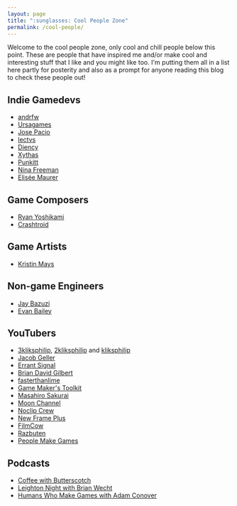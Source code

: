 ```yaml
---
layout: page
title: ":sunglasses: Cool People Zone"
permalink: /cool-people/
---
```


Welcome to the cool people zone, only cool and chill people below this point. These are people that have inspired me and/or make cool and interesting stuff that I like and you might like too. I'm putting them all in a list here partly for posterity and also as a prompt for anyone reading this blog to check these people out!

## Indie Gamedevs

- [andrfw][andrfw]
- [Ursagames][ursagames]
- [Jose Pacio][jose]
- [lectvs][lectvs]
- [Diency][diency]
- [Xythas][sam]
- [Punkitt](https://punkitt.itch.io/)
- [Nina Freeman][nina]
- [Elisée Maurer][elisee]

## Game Composers

- [Ryan Yoshikami][quarkimo]
- [Crashtroid][crashtroid]

## Game Artists
- [Kristin Mays][kristin]


## Non-game Engineers
- [Jay Bazuzi](https://mastodon.online/@JayBazuzi)
- [Evan Bailey](https://linktr.ee/cynicaloptimist)

## YouTubers

- [3kliksphilip](https://www.youtube.com/3kliksphilip), [2kliksphilip](https://www.youtube.com/2kliksphilip) and [kliksphilip](https://www.youtube.com/kliksphilip)
- [Jacob Geller](https://www.youtube.com/@JacobGeller)
- [Errant Signal](https://www.youtube.com/@ErrantSignal)
- [Brian David Gilbert](https://www.youtube.com/c/briandavidgilbert)
- [fasterthanlime](https://www.youtube.com/@fasterthanlime)
- [Game Maker's Toolkit](https://www.youtube.com/@GMTK)
- [Masahiro Sakurai](https://www.youtube.com/@sora_sakurai_en)
- [Moon Channel](https://www.youtube.com/@moon-channel)
- [Noclip Crew](https://www.youtube.com/@NoclipCrew)
- [New Frame Plus](https://www.youtube.com/@NewFramePlus)
- [FilmCow](https://www.youtube.com/@filmcow)
- [Razbuten](https://www.youtube.com/@razbuten)
- [People Make Games](https://www.youtube.com/@PeopleMakeGames)

## Podcasts

- [Coffee with Butterscotch](https://www.bscotch.net/podcast/)
- [Leighton Night with Brian Wecht](https://www.stitcher.com/show/leighton-night-with-brian-wecht)
- [Humans Who Make Games with Adam Conover](https://podcasts.apple.com/us/podcast/humans-who-make-games-with-adam-conover/id1432764935)

[andrfw]: http://andrfw.com
[quarkimo]: https://soundcloud.com/quarkimo
[ursagames]: https://ursagames.itch.io/
[jose]: https://joespacio.itch.io/
[nina]: http://ninasays.so/
[elisee]: https://elisee.itch.io/
[crashtroid]: https://soundcloud.com/crashtroid
[kristin]: https://www.artstation.com/kmays
[lectvs]: https://lectvs.itch.io
[diency]: https://diency.itch.io/
[sam]: https://sam-long.itch.io/
